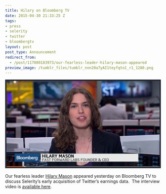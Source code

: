 ```yaml
---
title: Hilary on Bloomberg TV
date: 2015-04-30 21:33:25 Z
tags:
- press
- selerity
- twitter
- bloombergtv
layout: post
post_type: Announcement
redirect_from:
  - /post/117800183973/our-fearless-leader-hilary-mason-appeared
preview_image: /tumblr_files/tumblr_nnn20a7yAI1teyfqto1_r1_1280.png
---
```


<img src="/tumblr_files/tumblr_nnn20a7yAI1teyfqto1_r1_1280.png"/>

Our fearless leader <a href="https://twitter.com/hmason">Hilary Mason</a> appeared yesterday on Bloomberg TV to discuss Selerity’s early acquisition of Twitter’s earnings data.  The interview video is <a href="http://www.bloomberg.com/news/videos/2015-04-29/how-selerity-was-able-to-publish-twitter-s-earnings-early">available here</a>.
